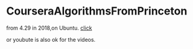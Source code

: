 # CourseraAlgorithmsFromPrinceton
from 4.29 in 2018,on Ubuntu.
[click](https://www.coursera.org/learn/algorithms-part1/quiz/lhs1X/interview-questions-analysis-of-algorithms-ungraded)

or youbute is also ok for the videos.
